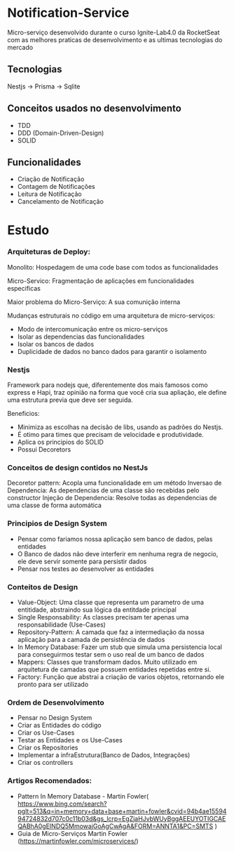 # Notification-Service

Micro-serviço desenvolvido durante o curso Ignite-Lab4.0 da RocketSeat com as melhores praticas de desenvolvimento e as ultimas tecnologias do mercado

## Tecnologias

Nestjs -> Prisma -> Sqlite

## Conceitos usados no desenvolvimento

- TDD
- DDD (Domain-Driven-Design)
- SOLID

## Funcionalidades

- Criação de Notificação
- Contagem de Notificações
- Leitura de Notificação
- Cancelamento de Notificação

# Estudo

### Arquiteturas de Deploy:

Monolito: Hospedagem de uma code base com todos as funcionalidades

Micro-Servico: Fragmentação de aplicações em funcionalidades especificas

Maior problema do Micro-Serviço: A sua comunição interna

Mudanças estruturais no código em uma arquitetura de micro-serviços:

- Modo de intercomunicação entre os micro-serviços
- Isolar as dependencias das funcionalidades
- Isolar os bancos de dados
- Duplicidade de dados no banco dados para garantir o isolamento

### Nestjs

Framework para nodejs que, diferentemente dos mais famosos como express e Hapi, traz opinião na forma que você cria sua apliação, ele define uma estrutura previa que deve ser seguida.

Beneficios:

- Minimiza as escolhas na decisão de libs, usando as padrões do Nestjs.
- É otimo para times que precisam de velocidade e produtividade.
- Aplica os principios do SOLID
- Possui Decoretors

### Conceitos de design contidos no NestJs

Decoretor pattern: Acopla uma funcionalidade em um método
Inversao de Dependencia: As dependencias de uma classe são recebidas pelo constructor
Injeção de Dependencia: Resolve todas as dependencias de uma classe de forma automática

### Principios de Design System

- Pensar como fariamos nossa aplicação sem banco de dados, pelas entidades
- O Banco de dados não deve interferir em nenhuma regra de negocio, ele deve servir somente para persistir dados
- Pensar nos testes ao desenvolver as entidades

### Conteitos de Design

- Value-Object: Uma classe que representa um parametro de uma entitidade, abstraindo sua lógica da entitdade principal
- Single Responsability: As classes precisam ter apenas uma responsabilidade (Use-Cases)
- Repository-Pattern: A camada que faz a intermediação da nossa aplicação para a camada de persistência de dados
- In Memory Database: Fazer um stub que simula uma persistencia local para conseguirmos testar sem o uso real de um banco de dados
- Mappers: Classes que transformam dados. Muito utilizado em arquitetura de camadas que possuem entidades repetidas entre si.
- Factory: Função que abstrai a criação de varios objetos, retornando ele pronto para ser utilizado

### Ordem de Desenvolvimento

- Pensar no Design System
- Criar as Entidades do código
- Criar os Use-Cases
- Testar as Entidades e os Use-Cases
- Criar os Repositories
- Implementar a infraEstrutura(Banco de Dados, Integrações)
- Criar os controllers

### Artigos Recomendados:

- Pattern In Memory Database - Martin Fowler( https://www.bing.com/search?pglt=513&q=in+memory+data+base+martin+fowler&cvid=94b4ae1559494724832d707c0c11b03d&gs_lcrp=EgZjaHJvbWUyBggAEEUYOTIGCAEQABhA0gEINDQ5MmowajGoAgCwAgA&FORM=ANNTA1&PC=SMTS )
- Guia de Micro-Serviços Martin Fowler (https://martinfowler.com/microservices/)
